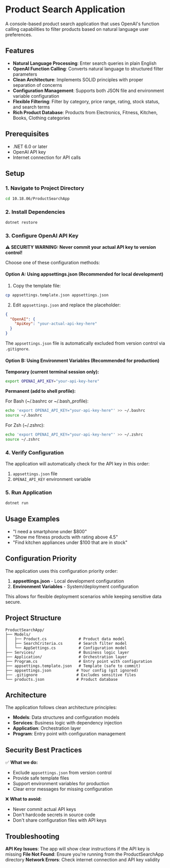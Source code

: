 # Product Search Application

A console-based product search application that uses OpenAI's function calling capabilities to filter products based on natural language user preferences.

## Features

- **Natural Language Processing**: Enter search queries in plain English
- **OpenAI Function Calling**: Converts natural language to structured filter parameters
- **Clean Architecture**: Implements SOLID principles with proper separation of concerns
- **Configuration Management**: Supports both JSON file and environment variable configuration
- **Flexible Filtering**: Filter by category, price range, rating, stock status, and search terms
- **Rich Product Database**: Products from Electronics, Fitness, Kitchen, Books, Clothing categories

## Prerequisites

- .NET 6.0 or later
- OpenAI API key
- Internet connection for API calls

## Setup

### 1. Navigate to Project Directory
```bash
cd 10.18.06/ProductSearchApp
```

### 2. Install Dependencies
```bash
dotnet restore
```

### 3. Configure OpenAI API Key

**⚠️ SECURITY WARNING: Never commit your actual API key to version control!**

Choose one of these configuration methods:

#### Option A: Using appsettings.json (Recommended for local development)

1. Copy the template file:
```bash
cp appsettings.template.json appsettings.json
```

2. Edit `appsettings.json` and replace the placeholder:
```json
{
  "OpenAI": {
    "ApiKey": "your-actual-api-key-here"
  }
}
```

The `appsettings.json` file is automatically excluded from version control via `.gitignore`.

#### Option B: Using Environment Variables (Recommended for production)

**Temporary (current terminal session only):**
```bash
export OPENAI_API_KEY="your-api-key-here"
```

**Permanent (add to shell profile):**

For Bash (~/.bashrc or ~/.bash_profile):
```bash
echo 'export OPENAI_API_KEY="your-api-key-here"' >> ~/.bashrc
source ~/.bashrc
```

For Zsh (~/.zshrc):
```bash
echo 'export OPENAI_API_KEY="your-api-key-here"' >> ~/.zshrc
source ~/.zshrc
```

### 4. Verify Configuration

The application will automatically check for the API key in this order:
1. `appsettings.json` file
2. `OPENAI_API_KEY` environment variable

### 5. Run Application
```bash
dotnet run
```

## Usage Examples

- "I need a smartphone under $800"
- "Show me fitness products with rating above 4.5"
- "Find kitchen appliances under $100 that are in stock"

## Configuration Priority

The application uses this configuration priority order:
1. **appsettings.json** - Local development configuration
2. **Environment Variables** - System/deployment configuration

This allows for flexible deployment scenarios while keeping sensitive data secure.

## Project Structure

```
ProductSearchApp/
├── Models/
│   ├── Product.cs              # Product data model
│   ├── SearchCriteria.cs       # Search filter model
│   └── AppSettings.cs          # Configuration model
├── Services/                   # Business logic layer
├── Application/                # Orchestration layer
├── Program.cs                  # Entry point with configuration
├── appsettings.template.json   # Template (safe to commit)
├── appsettings.json           # Your config (git ignored)
├── .gitignore                 # Excludes sensitive files
└── products.json              # Product database
```

## Architecture

The application follows clean architecture principles:

- **Models**: Data structures and configuration models
- **Services**: Business logic with dependency injection
- **Application**: Orchestration layer
- **Program**: Entry point with configuration management

## Security Best Practices

✅ **What we do:**
- Exclude `appsettings.json` from version control
- Provide safe template files
- Support environment variables for production
- Clear error messages for missing configuration

❌ **What to avoid:**
- Never commit actual API keys
- Don't hardcode secrets in source code
- Don't share configuration files with API keys

## Troubleshooting

**API Key Issues**: The app will show clear instructions if the API key is missing
**File Not Found**: Ensure you're running from the ProductSearchApp directory
**Network Errors**: Check internet connection and API key validity 